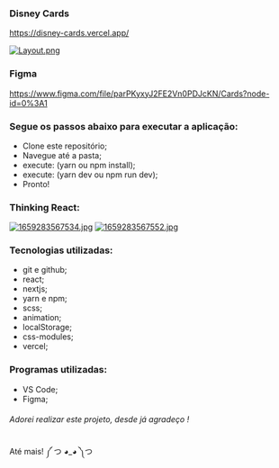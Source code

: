 ### Disney Cards
https://disney-cards.vercel.app/

[![Layout.png](https://i.postimg.cc/W4RPSPZZ/Layout.png)](https://postimg.cc/k2yZXzfM)

### Figma
https://www.figma.com/file/parPKyxyJ2FE2Vn0PDJcKN/Cards?node-id=0%3A1

### Segue os passos abaixo para executar a aplicação:
* Clone este repositório;
* Navegue até a pasta;
* execute: (yarn ou npm install);
* execute: (yarn dev ou npm run dev);
* Pronto!

### Thinking React:
[![1659283567534.jpg](https://i.postimg.cc/JhxwcH5y/1659283567534.jpg)](https://postimg.cc/v14SGBjM)
[![1659283567552.jpg](https://i.postimg.cc/sXBrjD5v/1659283567552.jpg)](https://postimg.cc/9RjS128h)

### Tecnologias utilizadas:
* git e github;
* react;
* nextjs;
* yarn e npm;
* scss;
* animation;
* localStorage;
* css-modules;
* vercel;

### Programas utilizadas:
* VS Code;
* Figma;

###### Adorei realizar este projeto, desde já agradeço !

Até mais! ༼ つ ◕_◕ ༽つ
